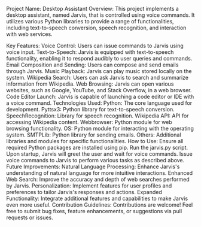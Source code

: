 Project Name: Desktop Assistant
Overview:
This project implements a desktop assistant, named Jarvis, that is controlled using voice commands. It utilizes various Python libraries to provide a range of functionalities, including text-to-speech conversion, speech recognition, and interaction with web services.

Key Features:
Voice Control: Users can issue commands to Jarvis using voice input.
Text-to-Speech: Jarvis is equipped with text-to-speech functionality, enabling it to respond audibly to user queries and commands.
Email Composition and Sending: Users can compose and send emails through Jarvis.
Music Playback: Jarvis can play music stored locally on the system.
Wikipedia Search: Users can ask Jarvis to search and summarize information from Wikipedia.
Web Browsing: Jarvis can open various websites, such as Google, YouTube, and Stack Overflow, in a web browser.
Code Editor Launch: Jarvis is capable of launching a code editor or IDE with a voice command.
Technologies Used:
Python: The core language used for development.
Pyttsx3: Python library for text-to-speech conversion.
SpeechRecognition: Library for speech recognition.
Wikipedia API: API for accessing Wikipedia content.
Webbrowser: Python module for web browsing functionality.
OS: Python module for interacting with the operating system.
SMTPLib: Python library for sending emails.
Others: Additional libraries and modules for specific functionalities.
How to Use:
Ensure all required Python packages are installed using pip.
Run the jarvis.py script.
Upon startup, Jarvis will greet the user and wait for voice commands.
Issue voice commands to Jarvis to perform various tasks as described above.
Future Improvements:
Natural Language Processing: Enhance Jarvis's understanding of natural language for more intuitive interactions.
Enhanced Web Search: Improve the accuracy and depth of web searches performed by Jarvis.
Personalization: Implement features for user profiles and preferences to tailor Jarvis's responses and actions.
Expanded Functionality: Integrate additional features and capabilities to make Jarvis even more useful.
Contribution Guidelines:
Contributions are welcome! Feel free to submit bug fixes, feature enhancements, or suggestions via pull requests or issues.
